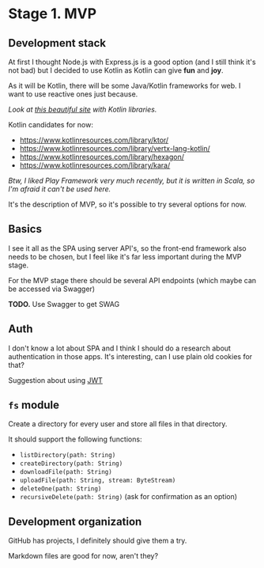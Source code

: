# Stage 1. MVP

## Development stack

At first I thought Node.js with Express.js is a good option (and I still think it's not bad) but I decided to use Kotlin as Kotlin can give **fun** and **joy**.

As it will be Kotlin, there will be some Java/Kotlin frameworks for web. I want to use reactive ones just because.

_Look at [this beautiful site](https://www.kotlinresources.com/) with Kotlin libraries._

Kotlin candidates for now:
- https://www.kotlinresources.com/library/ktor/
- https://www.kotlinresources.com/library/vertx-lang-kotlin/
- https://www.kotlinresources.com/library/hexagon/
- https://www.kotlinresources.com/library/kara/

_Btw, I liked Play Framework very much recently, but it is written in Scala, so I'm afraid it can't be used here._

It's the description of MVP, so it's possible to try several options for now.

## Basics

I see it all as the SPA using server API's, so the front-end framework also needs to be chosen, but I feel like it's far less important during the MVP stage.

For the MVP stage there should be several API endpoints (which maybe can be accessed via Swagger)

**TODO.** Use Swagger to get SWAG

## Auth

I don't know a lot about SPA and I think I should do a research about authentication in those apps. It's interesting, can I use plain old cookies for that?

Suggestion about using [JWT](https://auth0.com/docs/security/store-tokens)

## `fs` module

Create a directory for every user and store all files in that directory.

It should support the following functions:

- `listDirectory(path: String)`
- `createDirectory(path: String)`
- `downloadFile(path: String)`
- `uploadFile(path: String, stream: ByteStream)`
- `deleteOne(path: String)`
- `recursiveDelete(path: String)` (ask for confirmation as an option)


## Development organization

GitHub has projects, I definitely should give them a try.

Markdown files are good for now, aren't they?
